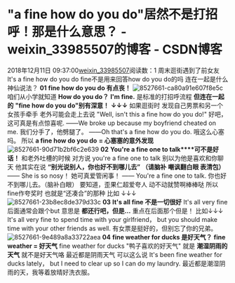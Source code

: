 # "a fine how do you do"居然不是打招呼！那是什么意思？ - weixin_33985507的博客 - CSDN博客
2018年12月11日 09:37:00[weixin_33985507](https://me.csdn.net/weixin_33985507)阅读数：1
周末逛街遇到了前女友
It's a fine how do you do
fine不是用来回答how do you do的吗
连在一起是什么神仙说法？
**01**
**fine how do you do 有点丧！**
![8527661-ca80a91e607f8e5c](https://upload-images.jianshu.io/upload_images/8527661-ca80a91e607f8e5c)
咱们从小学就知道
**How do you do？**
**I'm fine.**
是标准的打招呼流程
**但连在一起的**
**"fine how do you do"别有深意！**
**↓↓↓**
如果逛街时
发现自己男票和另一个女孩手牵手
老外可能会走上去说
"Well, isn't this a fine how do you do!"
好吧，这可真是有点惊喜呢.
——We broke up because my boyfriend cheated on me.
我们分手了，他劈腿了。
——Oh that's a fine how do you do.
哦这么心塞吗。
所以
**a fine how do you do**
**= 心塞塞的意外发现**
![8527661-90d71b2bf6c2e639](https://upload-images.jianshu.io/upload_images/8527661-90d71b2bf6c2e639)
**02**
**You're a fine one to talk****可不是好话！**
和老外吐槽的时候
对方说 you're a fine one to talk
别以为他是喜欢和你聊天
他其实在说
**“别光说别人，你也好不到哪儿去”**
**（请脑补 嘲讽翻白眼 表清包）**
—— She is so nosy！
她可真爱管闲事！
—— You're a fine one to talk.
你也好不到哪儿去。（脑补白眼）
要知道，歪果仁超爱夸人
动不动就赞啊棒棒哒
所以fine作夸奖时
也就是“还凑合”的那种
比如 ↓↓↓
![8527661-23b8ec8de379d33c](https://upload-images.jianshu.io/upload_images/8527661-23b8ec8de379d33c)
**03**
**It's all fine 不是一切很好**
It's all very fine
后面通常会跟个but
意思是
**都还行吧，但是…**
重点在后面那个但是！
比如↓↓↓
It's all very fine to spend time with your girlfriend，
but you should make time with your other friends as well.
有女票是挺好的，但别忘了你的兄弟。
![8527661-9e489a8a33722aea](https://upload-images.jianshu.io/upload_images/8527661-9e489a8a33722aea)
**04**
**fine weather for ducks 是好天气？**
**fine weather = 好天气**
fine weather for ducks
"鸭子喜欢的好天气"
就是
**潮湿阴雨的天气**
就不是好天气咯
最近都是阴雨天气
可以这么说
It's been fine weather for ducks lately，
but I need to clear up so I can do my laundry.
最近都是潮湿阴雨的天，我等着放晴好洗衣服。
